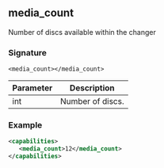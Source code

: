 ## media\_count

Number of discs available within the changer


### Signature

`<media_count></media_count>`


| Parameter | Description |
| --- | --- |
| int | Number of discs. |

### Example

```xml
<capabilities>
   <media_count>12</media_count>
</capabilities>
```
